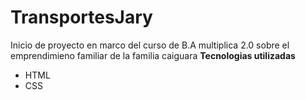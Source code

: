 # TransportesJary
Inicio de proyecto en marco del curso de B.A multiplica 2.0 sobre el emprendimieno familiar de la familia caiguara
<b> Tecnologias utilizadas </b>
<ul> 
<li> HTML </li>
<li> CSS </li>
